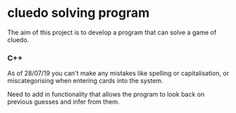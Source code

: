 # cluedo solving program
The aim of this project is to develop a program that can solve a game of cluedo.

### C++
As of 28/07/19 you can't make any mistakes like spelling or capitalisation, or miscategorising when entering cards into the system.

Need to add in functionality that allows the program to look back on previous guesses and infer from them.